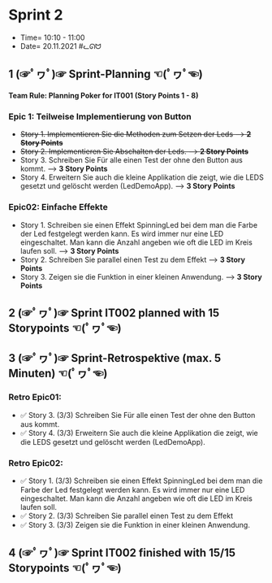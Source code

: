# Sprint 2

+ Time= 10:10 - 11:00
+ Date= 20.11.2021
#ᓚᘏᗢ


## 1 (☞ﾟヮﾟ)☞ Sprint-Planning ☜(ﾟヮﾟ☜)

#### Team Rule: Planning Poker for IT001 (Story Points 1 - 8)

### Epic 1: Teilweise Implementierung von Button
+   ~~Story 1. Implementieren Sie die Methoden zum Setzen der Leds --> **2 Story Points**~~
+   ~~Story 2. Implementieren Sie Abschalten der Leds. --> **2 Story Points**~~
+   Story 3. Schreiben Sie Für alle einen Test der ohne den Button aus kommt. --> **3 Story Points**
+   Story 4. Erweitern Sie auch die kleine Applikation die zeigt, wie die LEDS gesetzt und gelöscht werden (LedDemoApp). --> **3 Story Points**

### Epic02: Einfache Effekte
+   Story 1. Schreiben sie einen Effekt SpinningLed bei dem man die Farbe der Led festgelegt werden kann. 
        Es wird immer nur eine LED eingeschaltet. 
        Man kann die Anzahl angeben wie oft die LED im Kreis laufen soll. --> **3 Story Points**
+   Story 2. Schreiben Sie parallel einen Test zu dem Effekt --> **3 Story Points**
+   Story 3. Zeigen sie die Funktion in einer kleinen Anwendung. --> **3 Story Points**


## 2 (☞ﾟヮﾟ)☞ Sprint IT002 planned with **15** Storypoints ☜(ﾟヮﾟ☜)


## 3 (☞ﾟヮﾟ)☞ Sprint-Retrospektive (max. 5 Minuten)  ☜(ﾟヮﾟ☜)

### Retro Epic01:
+   ✅ Story 3. (3/3) Schreiben Sie Für alle einen Test der ohne den Button aus kommt.
+   ✅ Story 4. (3/3) Erweitern Sie auch die kleine Applikation die zeigt, wie die LEDS gesetzt und gelöscht werden (LedDemoApp).

### Retro Epic02:
+   ✅ Story 1. (3/3) Schreiben sie einen Effekt SpinningLed bei dem man die Farbe der Led festgelegt werden kann.
        Es wird immer nur eine LED eingeschaltet.
        Man kann die Anzahl angeben wie oft die LED im Kreis laufen soll.
+   ✅ Story 2. (3/3) Schreiben Sie parallel einen Test zu dem Effekt
+   ✅ Story 3. (3/3) Zeigen sie die Funktion in einer kleinen Anwendung.

## 4 (☞ﾟヮﾟ)☞ Sprint IT002 finished with **15/15** Storypoints ☜(ﾟヮﾟ☜)